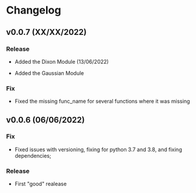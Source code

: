 # Changelog


## v0.0.7 (XX/XX/2022)


### Release

- Added the Dixon Module (13/06/2022)


- Added the Gaussian Module

### Fix

- Fixed the missing func_name for several functions where it was missing

## v0.0.6 (06/06/2022)

### Fix

- Fixed issues with versioning, fixing for python 3.7 and 3.8, and fixing dependencies;

### Release

- First "good" realease

